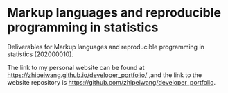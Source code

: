# Markup languages and reproducible programming in statistics

Deliverables for Markup languages and reproducible programming in statistics (202000010).


The link to my personal website can be found at https://zhipeiwang.github.io/developer_portfolio/ ,and the link to the website repository is https://github.com/zhipeiwang/developer_portfolio.

